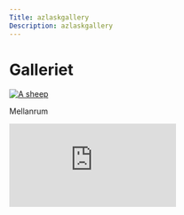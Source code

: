 ```yaml
---
Title: azlaskgallery
Description: azlaskgallery
---
```


Galleriet
==================

<a href="%base_url%/image/sheep.jpg" target="_blank">
    <picture>
        <source media="(min-width: 668px)" srcset="%base_url%/image/sheep.jpg">
        <img src="%base_url%/image/sheep.jpg&w=667" alt="A sheep">
    </picture>
</a>

<p>Mellanrum</p>

<div class="embed-container">
    <iframe src="https://www.youtube.com/embed/gCwjLPBqpa0" frameborder="0" allowfullscreen></iframe>
</div>
